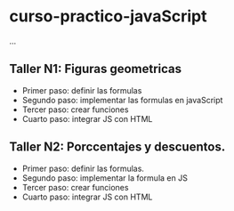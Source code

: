 # curso-practico-javaScript

...

## Taller N1: Figuras geometricas

- Primer paso: definir las formulas
- Segundo paso: implementar las formulas en javaScript
- Tercer paso: crear funciones
- Cuarto paso: integrar JS con HTML


## Taller N2: Porccentajes y descuentos.

- Primer paso: definir las formulas.
- Segundo paso: implementar la formula en JS
- Tercer paso: crear funciones
- Cuarto paso: integrar JS con HTML

